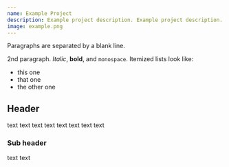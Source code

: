 ```yaml
---
name: Example Project
description: Example project description. Example project description. Example project description. 
image: example.png
---
```



Paragraphs are separated by a blank line.

2nd paragraph. *Italic*, **bold**, and `monospace`. Itemized lists
look like:

  * this one
  * that one
  * the other one

## Header

text text text text text text text text 

### Sub header

text text 
